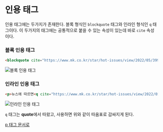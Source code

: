 # 인용 태그
인용 태그에는 두가지가 존재한다. 블록 형식인 `blockquote` 태그와 인라인 형식인 `q` 태그이다. 이 두가지의 태그에는 공통적으로 붙을 수 있는 속성이 있는데 바로 `cite` 속성이다.

### 블록 인용 태그
```html
<blockquote cite="https://www.mk.co.kr/star/hot-issues/view/2022/05/399190/">뉴스에 따르면 아이유는 올해 어린이날 1억을 기부했다.</blockquote>
```

![블록 인용 태그](https://drive.google.com/uc?export=view&id=1RYSvPziLDxvfHZHe2DnqmHysjMCyae0G)

### 인라인 인용 태그
```html
<p>뉴스에 따르면<q cite="https://www.mk.co.kr/star/hot-issues/view/2022/05/399190/">아이유는 올해 어린이날에 1억을 기부했다.</q></p>
```

![인라인 인용 태그](https://drive.google.com/uc?export=view&id=1WeTPWeTwqp3NBS5vELVDk9KsPLbYKyFf)

`q` 태그는 **quote**에서 따왔고, 사용하면 위와 같이 따옴표로 감싸지게 된다.

[p 태그 문서로](./4.1.p-tag.md)